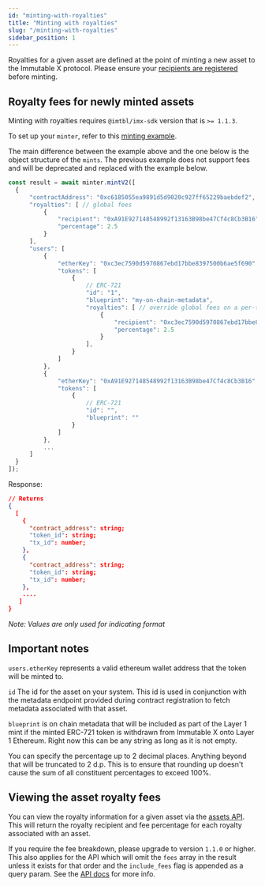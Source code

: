 ```yaml
---
id: "minting-with-royalties"
title: "Minting with royalties"
slug: "/minting-with-royalties"
sidebar_position: 1
---
```

Royalties for a given asset are defined at the point of minting a new asset to the Immutable X protocol. Please ensure your [recipients are registered](../user-registration.md) before minting.

## Royalty fees for newly minted assets
Minting with royalties requires `@imtbl/imx-sdk` version that is `>= 1.1.3`.

To set up your `minter`, refer to this [minting example](../asset-management/asset-minting.md#minting-example).

The main difference between the example above and the one below is the object structure of the `mints`. The previous example does not support fees and will be deprecated and replaced with the example below.
```typescript
const result = await minter.mintV2([
  {
      "contractAddress": "0xc6185055ea9891d5d9020c927ff65229baebdef2",
      "royalties": [ // global fees
          {
              "recipient": "0xA91E927148548992f13163B98be47Cf4c8Cb3B16",
              "percentage": 2.5
          }
      ],
      "users": [
          {
              "etherKey": "0xc3ec7590d5970867ebd17bbe8397500b6ae5f690",
              "tokens": [
                  {
                      // ERC-721
                      "id": "1",
                      "blueprint": "my-on-chain-metadata",
                      "royalties": [ // override global fees on a per-token basis
                          {
                              "recipient": "0xc3ec7590d5970867ebd17bbe8397500b6ae5f690",
                              "percentage": 2.5
                          }
                      ],
                  }
              ]
          },
          {
              "etherKey": "0xA91E927148548992f13163B98be47Cf4c8Cb3B16",
              "tokens": [
                  {
                      // ERC-721
                      "id": "",
                      "blueprint": ""
                  }
              ]
          },
          ...
      ]
  }
]);
```
Response:
```json
// Returns
{
  [
    {
      "contract_address": string;
      "token_id": string;
      "tx_id": number;
    },
    {
      "contract_address": string;
      "token_id": string;
      "tx_id": number;
    },
    ....
   ]
}
```
*Note: Values are only used for indicating format*

## Important notes
`users.etherKey` represents a valid ethereum wallet address that the token will be minted to.

`id` The id for the asset on your system. This id is used in conjunction with the metadata endpoint provided during contract registration to fetch metadata associated with that asset.

`blueprint` is on chain metadata that will be included as part of the Layer 1 mint if the minted ERC-721 token is withdrawn from Immutable X onto Layer 1 Ethereum. Right now this can be any string as long as it is not empty.

You can specify the percentage up to 2 decimal places. Anything beyond that will be truncated to 2 d.p. This is to ensure that rounding up doesn't cause the sum of all constituent percentages to exceed 100%.

## Viewing the asset royalty fees

You can view the royalty information for a given asset via the [assets API](/reference#/operations/getAsset). This will return the royalty recipient and fee percentage for each royalty associated with an asset.

If you require the fee breakdown, please upgrade to version `1.1.0` or higher. This also applies for the API which will omit the `fees` array in the result unless it exists for that order and the `include_fees` flag is appended as a query param. See the [API docs](/reference#/operations/listAssets) for more info.